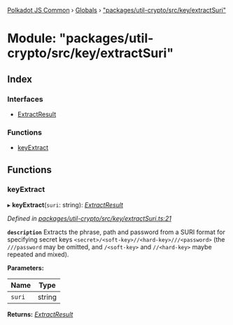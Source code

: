 [Polkadot JS Common](../README.md) › [Globals](../globals.md) › ["packages/util-crypto/src/key/extractSuri"](_packages_util_crypto_src_key_extractsuri_.md)

# Module: "packages/util-crypto/src/key/extractSuri"

## Index

### Interfaces

* [ExtractResult](../interfaces/_packages_util_crypto_src_key_extractsuri_.extractresult.md)

### Functions

* [keyExtract](_packages_util_crypto_src_key_extractsuri_.md#keyextract)

## Functions

###  keyExtract

▸ **keyExtract**(`suri`: string): *[ExtractResult](../interfaces/_packages_util_crypto_src_key_extractsuri_.extractresult.md)*

*Defined in [packages/util-crypto/src/key/extractSuri.ts:21](https://github.com/polkadot-js/common/blob/0d03eac3/packages/util-crypto/src/key/extractSuri.ts#L21)*

**`description`** Extracts the phrase, path and password from a SURI format for specifying secret keys `<secret>/<soft-key>//<hard-key>///<password>` (the `///password` may be omitted, and `/<soft-key>` and `//<hard-key>` maybe repeated and mixed).

**Parameters:**

Name | Type |
------ | ------ |
`suri` | string |

**Returns:** *[ExtractResult](../interfaces/_packages_util_crypto_src_key_extractsuri_.extractresult.md)*
